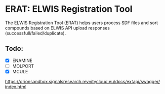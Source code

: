 # ERAT: ELWIS Registration Tool

The ELWIS Registration Tool (ERAT) helps users process SDF files and sort compounds based on ELWIS API upload responses (successfull/failed/duplicate).

## Todo:
- [x] ENAMINE
- [ ] MOLPORT
- [X] MCULE

https://orionsandbox.signalsresearch.revvitycloud.eu/docs/extapi/swagger/index.html
